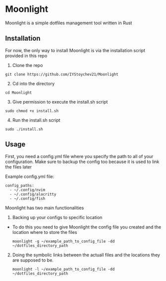 # Moonlight

<p center>Moonlight is a simple dotfiles management tool written in Rust</p>

## Installation
For now, the only way to install Moonlight is via the installation script provided in this repo

1. Clone the repo
```
git clone https://github.com/IYStoychev21/Moonlight
```
2. Cd into the directory
```
cd Moonlight
```
3. Give permission to execute the install.sh script
```
sudo chmod +x install.sh
```
4. Run the install.sh script
```
sudo ./install.sh
```

## Usage
First, you need a config.yml file where you specify the path to all of your configuration. Make sure to backup the config too because it is used to link the files later

Example config.yml file:
```
config_paths:
  - ~/.config/nvim
  - ~/.config/alacritty
  - ~/.config/fish
```
Moonlight has two main functionalities
1. Backing up your configs to specific location
  - To do this you need to give Moonlight the config file you created and the location where to store the files
    ```
    moonlight -g ~/example_path_to_config_file -dd ~/dotfiles_directory_path
    ```
2. Doing the symbolic links between the actuall files and the locations they are supposed to be.
    ```
    moonlight -l ~/example_path_to_config_file -dd ~/dotfiles_directory_path
    ```
